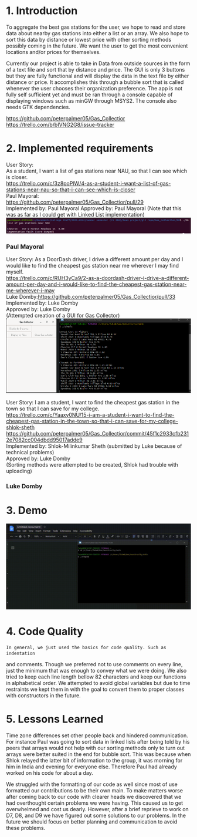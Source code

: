 
# 1. Introduction
To aggregate the best gas stations for the user, we hope to read and store data 
about nearby gas stations into either a list or an array. We also hope to sort this 
data by distance or lowest price with other sorting methods possibly coming in the future. 
We want the user to get the most convenient locations and/or prices for themselves.  

Currently our project is able to take in Data from outside sources in the form of a text file 
and sort that by distance and price. The GUI is only 3 buttons but they are fully functional and 
will display the data in the text file by either distance or price. It accomplishes this through
a bubble sort that is called whenever the user chooses their organization preference. The app 
is not fully self sufficient yet and must be ran through a console capable of displaying windows 
such as minGW through MSYS2. The console also needs GTK dependencies.  

	

https://github.com/peterpalmer05/Gas_Collectior  
https://trello.com/b/bIVNG2G8/issue-tracker

# 2. Implemented requirements

User Story:  
As a student, I want a list of gas stations near NAU, so that I can see which is closer.  
https://trello.com/c/3z8poPlW/4-as-a-student-i-want-a-list-of-gas-stations-near-nau-so-that-i-can-see-which-is-closer  
Paul Mayoral:  
https://github.com/peterpalmer05/Gas_Collectior/pull/29  
Implemented by: Paul Mayoral
Approved by: Paul Mayoral
(Note that this was as far as I could get with Linked List implementation)
![Paul's Implementation](pauls_implementation.png)

### Paul Mayoral

User Story:
As a DoorDash driver, I drive a different amount per day and I would like to find the cheapest gas station near me wherever I may find myself.  
https://trello.com/c/RUH3yCa9/2-as-a-doordash-driver-i-drive-a-different-amount-per-day-and-i-would-like-to-find-the-cheapest-gas-station-near-me-wherever-i-may  
Luke Domby:https://github.com/peterpalmer05/Gas_Collectior/pull/33  
Implemented by: Luke Domby  
Approved by: Luke Domby  
(Attempted creation of a GUI for Gas Collector)  
![Luke's Attempt at a GUI](Lukes_Attempt.png)

User Story:
I am a student, I want to find the cheapest gas station in the town so that I can save for my college.  
https://trello.com/c/Yaaxy0NU/15-i-am-a-student-i-want-to-find-the-cheapest-gas-station-in-the-town-so-that-i-can-save-for-my-college-shlok-sheth  
https://github.com/peterpalmer05/Gas_Collectior/commit/45f1c2933cfb2312e7082cc004dbdd95017adde9  
Implemented by: Shlok-Milinkumar Sheth (submitted by Luke because of technical problems)    
Approved by: Luke Domby  
(Sorting methods were attempted to be created, Shlok had trouble with uploading)




### Luke Domby

# 3. Demo

![Luke's Attempt at a GUI in video form](GUI_demo.gif)

# 4. Code Quality

	In general, we just used the basics for code quality. Such as indentation
and comments. Though we preferred not to use comments on every line, just the
minimum that was enough to convey what we were doing. We also tried to keep 
each line length bellow 82 characters and keep our functions in alphabetical order. 
We attempted to avoid global variables but due to time restraints we kept them in
with the goal to convert them to proper classes with constructors in the future.  

# 5.  Lessons Learned
Time zone differences set other people back and hindered communication.
For instance Paul was going to sort data in linked lists after being told by his
peers that arrays would not help with our sorting methods only to turn out
arrays were better suited in the end for bubble sort.
This was because when Shlok relayed the latter bit of information to the group,
it was morning for him in India and evening for everyone else. Therefore Paul
had already worked on his code for about a day.  

We struggled with the formatting of our code as well since most of use 
formatted our contributions to be their own main. To make matters worse after 
coming back to our code with clearer heads we discovered that we had overthought 
certain problems we were having. This caused us to get overwhelmed 
and cost us dearly. However, after a brief reprieve to work on D7, D8, and D9 we have figured 
out some solutions to our problems. In the future we should focus on better planning and 
communication to avoid these problems.  